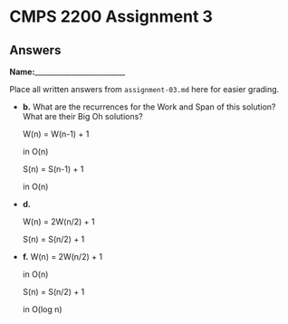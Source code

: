 # CMPS 2200 Assignment 3
## Answers

**Name:**_________________________


Place all written answers from `assignment-03.md` here for easier grading.






- **b.** What are the recurrences for the Work and Span of this solution? What are their Big Oh solutions?

  W(n) = W(n-1) + 1
    
  in O(n)

  S(n) = S(n-1) + 1
  
  in O(n)
  
  
  
- **d.**

  W(n) = 2W(n/2) + 1
  
  S(n) = S(n/2) + 1





- **f.**
  W(n) = 2W(n/2) + 1
  
  in O(n)
  
  S(n) = S(n/2) + 1
  
  in O(log n)
